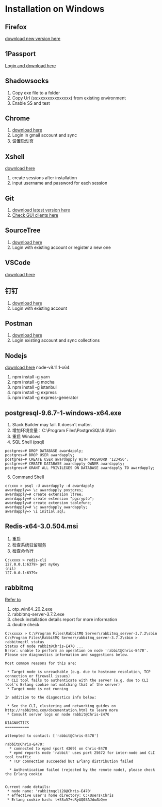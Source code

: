 # Installation on Windows

## Firefox

[download new version here](http://www.firefox.com.cn/)

## 1Passport

[Login and download here](https://1password.com/)

## Shadowsocks

1. Copy exe file to a folder
2. Copy Url (ss:xxxxxxxxxxxxxx) from existing environment
3. Enable SS and test

## Chrome

1. [download here](https://www.google.com/chrome/)
2. Login in gmail account and sync
3. 设置启动页

## Xshell

[download here](https://www.netsarang.com/products/xsh_overview.html)

1. create sessions after installation
2. input username and password for each session

## Git

1. [download latest version here](https://git-scm.com/downloads)
2. [Check GUI clients here](https://git-scm.com/downloads/guis)

## SourceTree

1. [download here](https://www.sourcetreeapp.com/)
2. Login with existing account or register a new one

## VSCode

[download here](https://code.visualstudio.com/)

## 钉钉

1. [download here](https://www.dingtalk.com/)
2. Login with existing account

## Postman

1. [download here](https://www.getpostman.com/apps)
2. Login existing account and sync collections

## Nodejs

[download here](https://nodejs.org/en/download/)
node-v8.11.1-x64

1. npm install -g yarn
2. npm install -g mocha
3. npm install -g istanbul
4. npm install -g express
5. npm install -g express-generator

## postgresql-9.6.7-1-windows-x64.exe

1. Stack Builder may fail. It doesn't matter.
2. 增加环境变量：C:\Program Files\PostgreSQL\9.6\bin
3. 重启 Windows
4. SQL Shell (psql)

```
postgres=# DROP DATABASE awardapply;
postgres=# DROP USER awardapply;
postgres=# CREATE USER awardapply WITH PASSWORD '123456';
postgres=# CREATE DATABASE awardapply OWNER awardapply;
postgres=# GRANT ALL PRIVILEGES ON DATABASE awardapply TO awardapply;
```

5. Command Shell

```
c:\xxx > psql -U awardapply -d awardapply
awardapply=> \c awardapply postgres;
awardapply=# create extension ltree;
awardapply=# create extension "pgcrypto";
awardapply=# create extension tablefunc;
awardapply=# \c awardapply awardapply;
awardapply=> \i initial.sql;
```

## Redis-x64-3.0.504.msi

1. 重启
2. 检查系统驻留服务
3. 检查命令行

```
C:\xxxx > redis-cli
127.0.0.1:6379> get myKey
(nil)
127.0.0.1:6379>
```

## rabbitmq

[Refer to](https://blog.csdn.net/seven_coder/article/details/50946562)

1. otp_win64_20.2.exe
2. rabbitmq-server-3.7.2.exe
3. check installation details report for more information
4. double check

```
C:\xxxxx > C:\Program Files\RabbitMQ Server\rabbitmq_server-3.7.2\sbin
C:\Program Files\RabbitMQ Server\rabbitmq_server-3.7.2\sbin > rabbitmqctl status
Status of node rabbit@Chris-E470 ...
Error: unable to perform an operation on node 'rabbit@Chris-E470'. Please see diagnostics information and suggestions below.

Most common reasons for this are:

 * Target node is unreachable (e.g. due to hostname resolution, TCP connection or firewall issues)
 * CLI tool fails to authenticate with the server (e.g. due to CLI tool's Erlang cookie not matching that of the server)
 * Target node is not running

In addition to the diagnostics info below:

 * See the CLI, clustering and networking guides on http://rabbitmq.com/documentation.html to learn more
 * Consult server logs on node rabbit@Chris-E470

DIAGNOSTICS
===========

attempted to contact: ['rabbit@Chris-E470']

rabbit@Chris-E470:
  * connected to epmd (port 4369) on Chris-E470
  * epmd reports node 'rabbit' uses port 25672 for inter-node and CLI tool traffic
  * TCP connection succeeded but Erlang distribution failed

  * Authentication failed (rejected by the remote node), please check the Erlang cookie


Current node details:
 * node name: 'rabbitmqcli28@Chris-E470'
 * effective user's home directory: C:\Users\Chris
 * Erlang cookie hash: l+SSu57+cRyAQ03AJdwAbQ==
```